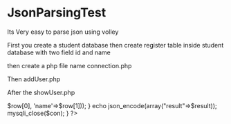 # JsonParsingTest
Its Very easy to parse json using volley

First you create a student database
then create register table inside student database with two field id and name

then create a php file name connection.php

<?php 
$dbHost = "localhost";
$dbUser = "root";
$dbPass = "";
$dbName = "student";

$con = mysqli_connect($dbHost,$dbUser,$dbPass,$dbName);

?>

Then addUser.php

<?php
include './connection.php';
if(!$con){
	die("Database connection failed;" . mysqli_connect_error() . "(" . mysqli_connect_errno() . ")");
}else{
	if($_SERVER['REQUEST_METHOD']=='POST'){
		
		$id = $_POST['id'];
		$name = $_POST['name'];
		
		$sql = "insert into register (id,name) values ('$id','$name')";
		
		if(mysqli_query($con,$sql)){
			echo "Successfully Registered";
        }else{
            echo "Could not register";
        }
	}
}
?>

After the showUser.php

<?php 
include './connection.php';
if(!$con){
	die("Database connection failed;" . mysqli_connect_error() . "(" . mysqli_connect_errno() . ")");
}else{
	
	$sql = "select * from register";
	$res = mysqli_query($con,$sql);
	$result = array();
	
	while($row = mysqli_fetch_array($res)){
		array_push($result,
		array('id'=>$row[0],
		'name'=>$row[1]));
	}
	echo json_encode(array("result"=>$result));
    mysqli_close($con);
}

?>
